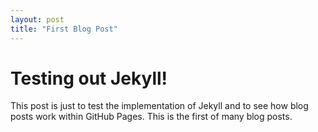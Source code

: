 ```yaml
---
layout: post
title: "First Blog Post"
---
```


# Testing out Jekyll!

This post is just to test the implementation of Jekyll and
to see how blog posts work within GitHub Pages. This is
the first of many blog posts.